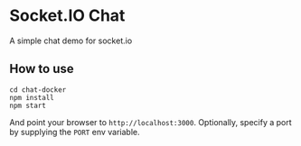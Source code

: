 
# Socket.IO Chat

A simple chat demo for socket.io

## How to use

```
cd chat-docker
npm install
npm start
```

And point your browser to `http://localhost:3000`. Optionally, specify
a port by supplying the `PORT` env variable.
